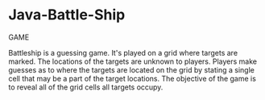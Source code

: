 # Java-Battle-Ship
GAME

Battleship is a guessing game. It's played on a grid where targets are marked. The locations of the targets are unknown to players. Players make guesses as to where the targets are located on the grid by stating a single cell that may be a part of the target locations. The objective of the game is to reveal all of the grid cells all targets occupy.

